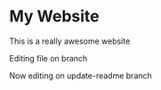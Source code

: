 # My Website

This is a really awesome website

Editing file on branch

Now editing on update-readme branch

